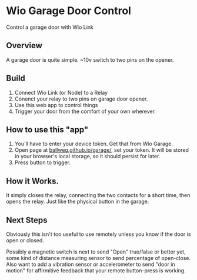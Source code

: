 # Wio Garage Door Control
Control a garage door with Wio Link

## Overview
A garage door is quite simple. ~10v switch to two pins on the opener.

## Build
1. Connect Wio Link (or Node) to a Relay
2. Conenct your relay to two pins on garage door opener.
3. Use this web app to control things
4. Trigger your door from the comfort of your own wherever.

## How to use this "app"
1. You'll have to enter your device token. Get that from Wio Garage. 
2. Open page at [ballweg.github.io/garage/](http://ballweg.github.io/garage/), set your token. It will be stored in your browser's local storage, so it should persist for later.
3. Press button to trigger.

## How it Works.
It simply closes the relay, connecting the two contacts for a short time, then opens the relay. Just like the physical button in the garage.


## Next Steps
Obviously this isn't too useful to use remotely unless you know if the door is open or closed. 

Possibly a magnetic switch is next to send "Open" true/false or better yet, some kind of distance measuring sensor to send percentage of open-close.
Also want to add a vibration sensor or accelerometer to send "door in motion" for affirmitive feedback that your remote button-press is working.

